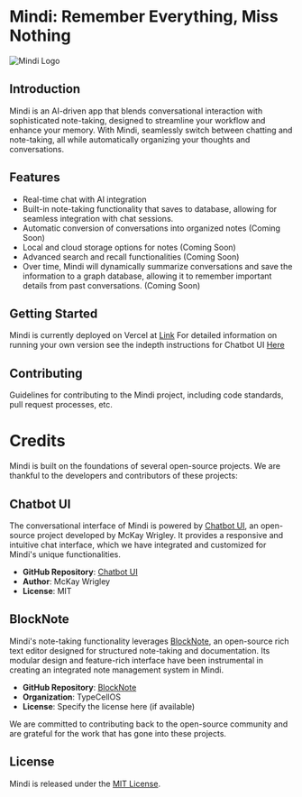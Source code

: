 # Mindi: Remember Everything, Miss Nothing

![Mindi Logo](path-to-logo)

## Introduction
Mindi is an AI-driven app that blends conversational interaction with sophisticated note-taking, designed to streamline your workflow and enhance your memory. With Mindi, seamlessly switch between chatting and note-taking, all while automatically organizing your thoughts and conversations.

## Features
- Real-time chat with AI integration
- Built-in note-taking functionality that saves to database, allowing for seamless integration with chat sessions. 
- Automatic conversion of conversations into organized notes (Coming Soon)
- Local and cloud storage options for notes (Coming Soon)
- Advanced search and recall functionalities (Coming Soon)
- Over time, Mindi will dynamically summarize conversations and save the information to a graph database, allowing it to remember important details from past conversations. (Coming Soon)

## Getting Started
Mindi is currently deployed on Vercel at [Link](https://mindi-ai.vercel.app/)
For detailed information on running your own version see the indepth instructions for Chatbot UI [Here](https://github.com/mckaywrigley/chatbot-ui/blob/main/README.md)



## Contributing
Guidelines for contributing to the Mindi project, including code standards, pull request processes, etc.

# Credits

Mindi is built on the foundations of several open-source projects. We are thankful to the developers and contributors of these projects:

## Chatbot UI

The conversational interface of Mindi is powered by [Chatbot UI](https://github.com/mckaywrigley/chatbot-ui), an open-source project developed by McKay Wrigley. It provides a responsive and intuitive chat interface, which we have integrated and customized for Mindi's unique functionalities.

- **GitHub Repository**: [Chatbot UI](https://github.com/mckaywrigley/chatbot-ui)
- **Author**: McKay Wrigley
- **License**: MIT

## BlockNote

Mindi's note-taking functionality leverages [BlockNote](https://github.com/TypeCellOS/BlockNote), an open-source rich text editor designed for structured note-taking and documentation. Its modular design and feature-rich interface have been instrumental in creating an integrated note management system in Mindi.

- **GitHub Repository**: [BlockNote](https://github.com/TypeCellOS/BlockNote)
- **Organization**: TypeCellOS
- **License**: Specify the license here (if available)

We are committed to contributing back to the open-source community and are grateful for the work that has gone into these projects.


## License
Mindi is released under the [MIT License](link-to-license).


